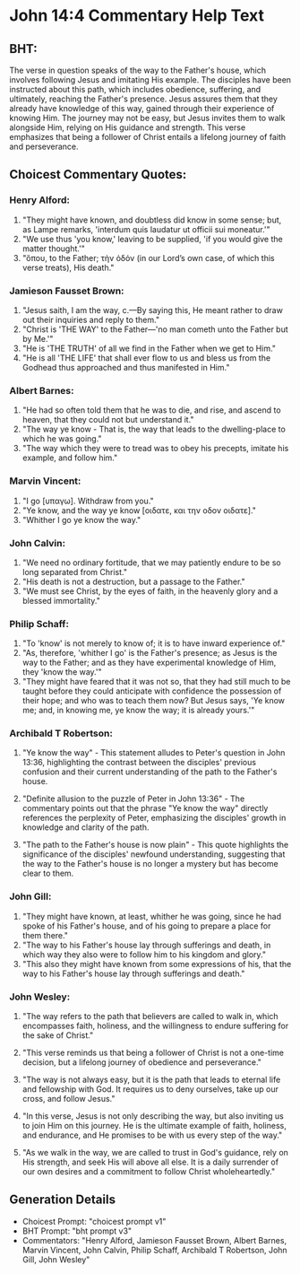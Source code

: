 # John 14:4 Commentary Help Text

## BHT:
The verse in question speaks of the way to the Father's house, which involves following Jesus and imitating His example. The disciples have been instructed about this path, which includes obedience, suffering, and ultimately, reaching the Father's presence. Jesus assures them that they already have knowledge of this way, gained through their experience of knowing Him. The journey may not be easy, but Jesus invites them to walk alongside Him, relying on His guidance and strength. This verse emphasizes that being a follower of Christ entails a lifelong journey of faith and perseverance.

## Choicest Commentary Quotes:
### Henry Alford:
1. "They might have known, and doubtless did know in some sense; but, as Lampe remarks, 'interdum quis laudatur ut officii sui moneatur.'"
2. "We use thus 'you know,' leaving to be supplied, 'if you would give the matter thought.'"
3. "ὅπου, to the Father; τὴν ὁδόν (in our Lord’s own case, of which this verse treats), His death."

### Jamieson Fausset Brown:
1. "Jesus saith, I am the way, c.—By saying this, He meant rather to draw out their inquiries and reply to them."
2. "Christ is 'THE WAY' to the Father—'no man cometh unto the Father but by Me.'"
3. "He is 'THE TRUTH' of all we find in the Father when we get to Him."
4. "He is all 'THE LIFE' that shall ever flow to us and bless us from the Godhead thus approached and thus manifested in Him."

### Albert Barnes:
1. "He had so often told them that he was to die, and rise, and ascend to heaven, that they could not but understand it."
2. "The way ye know - That is, the way that leads to the dwelling-place to which he was going."
3. "The way which they were to tread was to obey his precepts, imitate his example, and follow him."

### Marvin Vincent:
1. "I go [υπαγω]. Withdraw from you." 
2. "Ye know, and the way ye know [οιδατε, και την οδον οιδατε]." 
3. "Whither I go ye know the way."

### John Calvin:
1. "We need no ordinary fortitude, that we may patiently endure to be so long separated from Christ."
2. "His death is not a destruction, but a passage to the Father."
3. "We must see Christ, by the eyes of faith, in the heavenly glory and a blessed immortality."

### Philip Schaff:
1. "To 'know' is not merely to know of; it is to have inward experience of." 
2. "As, therefore, 'whither I go' is the Father's presence; as Jesus is the way to the Father; and as they have experimental knowledge of Him, they 'know the way.'"
3. "They might have feared that it was not so, that they had still much to be taught before they could anticipate with confidence the possession of their hope; and who was to teach them now? But Jesus says, 'Ye know me; and, in knowing me, ye know the way; it is already yours.'"

### Archibald T Robertson:
1. "Ye know the way" - This statement alludes to Peter's question in John 13:36, highlighting the contrast between the disciples' previous confusion and their current understanding of the path to the Father's house.

2. "Definite allusion to the puzzle of Peter in John 13:36" - The commentary points out that the phrase "Ye know the way" directly references the perplexity of Peter, emphasizing the disciples' growth in knowledge and clarity of the path.

3. "The path to the Father's house is now plain" - This quote highlights the significance of the disciples' newfound understanding, suggesting that the way to the Father's house is no longer a mystery but has become clear to them.

### John Gill:
1. "They might have known, at least, whither he was going, since he had spoke of his Father's house, and of his going to prepare a place for them there." 
2. "The way to his Father's house lay through sufferings and death, in which way they also were to follow him to his kingdom and glory." 
3. "This also they might have known from some expressions of his, that the way to his Father's house lay through sufferings and death."

### John Wesley:
1. "The way refers to the path that believers are called to walk in, which encompasses faith, holiness, and the willingness to endure suffering for the sake of Christ."

2. "This verse reminds us that being a follower of Christ is not a one-time decision, but a lifelong journey of obedience and perseverance."

3. "The way is not always easy, but it is the path that leads to eternal life and fellowship with God. It requires us to deny ourselves, take up our cross, and follow Jesus."

4. "In this verse, Jesus is not only describing the way, but also inviting us to join Him on this journey. He is the ultimate example of faith, holiness, and endurance, and He promises to be with us every step of the way."

5. "As we walk in the way, we are called to trust in God's guidance, rely on His strength, and seek His will above all else. It is a daily surrender of our own desires and a commitment to follow Christ wholeheartedly."


## Generation Details
- Choicest Prompt: "choicest prompt v1"
- BHT Prompt: "bht prompt v3"
- Commentators: "Henry Alford, Jamieson Fausset Brown, Albert Barnes, Marvin Vincent, John Calvin, Philip Schaff, Archibald T Robertson, John Gill, John Wesley"

